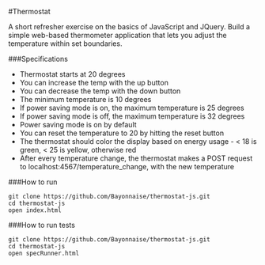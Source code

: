 #Thermostat

A short refresher exercise on the basics of JavaScript and JQuery. Build a simple web-based thermometer application that lets you adjust the temperature within set boundaries.

###Specifications

- Thermostat starts at 20 degrees
- You can increase the temp with the up button
- You can decrease the temp with the down button
- The minimum temperature is 10 degrees
- If power saving mode is on, the maximum temperature is 25 degrees
- If power saving mode is off, the maximum temperature is 32 degrees
- Power saving mode is on by default
- You can reset the temperature to 20 by hitting the reset button
- The thermostat should color the display based on energy usage - < 18 is green, < 25 is yellow, otherwise red
- After every temperature change, the thermostat makes a POST request to localhost:4567/temperature_change, with the new temperature

###How to run

```shell
git clone https://github.com/Bayonnaise/thermostat-js.git
cd thermostat-js
open index.html
```

###How to run tests

```shell
git clone https://github.com/Bayonnaise/thermostat-js.git
cd thermostat-js
open specRunner.html
```